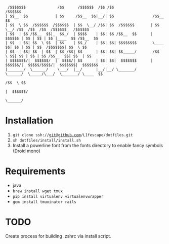 ```
 /$$$$$$$              /$$      /$$$$$$  /$$ /$$                  /$$$$$$                                   
| $$__  $$            | $$     /$$__  $$|__/| $$                 /$$__  $$                                  
| $$  \ $$  /$$$$$$  /$$$$$$  | $$  \__/ /$$| $$  /$$$$$$       | $$  \__/ /$$  /$$  /$$  /$$$$$$   /$$$$$$ 
| $$  | $$ /$$__  $$|_  $$_/  | $$$$    | $$| $$ /$$__  $$      |  $$$$$$ | $$ | $$ | $$ |____  $$ /$$__  $$
| $$  | $$| $$  \ $$  | $$    | $$_/    | $$| $$| $$$$$$$$       \____  $$| $$ | $$ | $$  /$$$$$$$| $$  \ $$
| $$  | $$| $$  | $$  | $$ /$$| $$      | $$| $$| $$_____/       /$$  \ $$| $$ | $$ | $$ /$$__  $$| $$  | $$
| $$$$$$$/|  $$$$$$/  |  $$$$/| $$      | $$| $$|  $$$$$$$      |  $$$$$$/|  $$$$$/$$$$/|  $$$$$$$|  $$$$$$$
|_______/  \______/    \___/  |__/      |__/|__/ \_______/       \______/  \_____/\___/  \_______/ \____  $$
                                                                                                   /$$  \ $$
                                                                                                  |  $$$$$$/
                                                                                                   \______/ 
```

# Installation
1. <code>git clone ssh://git@github.com/L1fescape/dotfiles.git</code>
2. <code>sh dotfiles/install/install.sh</code>
3. Install a powerline font from the fonts directory to enable fancy symbols (Droid mono)

# Requirements
* java
* `brew install wget tmux`
* `pip install virtualenv virtualenvwrapper`
* `gem install tmuxinator rails`

# TODO
Create process for building .zshrc via install script.
